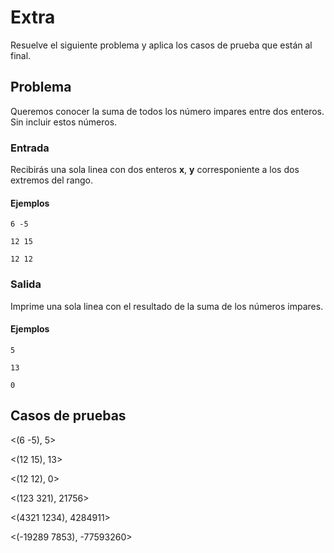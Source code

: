 # Extra
Resuelve el siguiente problema y aplica los casos de prueba que están al final.

## Problema
Queremos conocer la suma de todos los número impares entre dos enteros. Sin incluir estos números.

### Entrada
Recibirás una sola linea con dos enteros **x**, **y** corresponiente a los dos extremos del rango.
#### Ejemplos
`
6 -5
`

`
12 15
`

`
12 12
`
### Salida
Imprime una sola linea con el resultado de la suma de los números impares.

#### Ejemplos

`
5
`

`
13
`

`
0
`

## Casos de pruebas
<(6 -5), 5>

<(12 15), 13>

<(12 12), 0>

<(123 321), 21756>

<(4321 1234), 4284911>

<(-19289 7853), -77593260>

